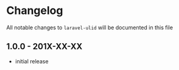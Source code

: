 # Changelog

All notable changes to `laravel-ulid` will be documented in this file

## 1.0.0 - 201X-XX-XX

- initial release
